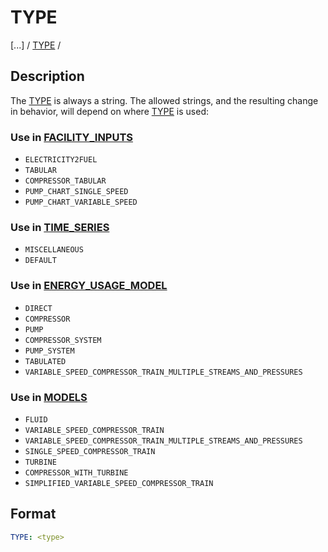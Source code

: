 # TYPE

[...] / 
[TYPE](TYPE) /

## Description
The [TYPE](TYPE) is always a string. The allowed strings, and the resulting change in behavior,
will depend on where [TYPE](TYPE) is used:

### Use in [FACILITY_INPUTS](FACILITY_INPUTS)
- `ELECTRICITY2FUEL`
- `TABULAR`
- `COMPRESSOR_TABULAR`
- `PUMP_CHART_SINGLE_SPEED`
- `PUMP_CHART_VARIABLE_SPEED`

### Use in [TIME_SERIES](TIME_SERIES.md)
- `MISCELLANEOUS`
- `DEFAULT`

### Use in [ENERGY_USAGE_MODEL](ENERGY_USAGE_MODEL)
 - `DIRECT`
 - `COMPRESSOR`
 - `PUMP`
 - `COMPRESSOR_SYSTEM`
 - `PUMP_SYSTEM`
 - `TABULATED`
 - `VARIABLE_SPEED_COMPRESSOR_TRAIN_MULTIPLE_STREAMS_AND_PRESSURES`

### Use in [MODELS](MODELS)
- `FLUID`
- `VARIABLE_SPEED_COMPRESSOR_TRAIN`
- `VARIABLE_SPEED_COMPRESSOR_TRAIN_MULTIPLE_STREAMS_AND_PRESSURES`
- `SINGLE_SPEED_COMPRESSOR_TRAIN`
- `TURBINE`
- `COMPRESSOR_WITH_TURBINE`
- `SIMPLIFIED_VARIABLE_SPEED_COMPRESSOR_TRAIN`

## Format
~~~~~~~~yaml
TYPE: <type>
~~~~~~~~
